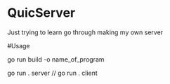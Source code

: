 # QuicServer
Just trying to learn go through making my own server 

#Usage 

go run build -o name_of_program 

 go run . server // 
go run . client 
